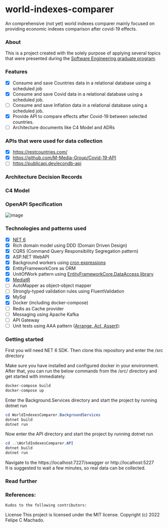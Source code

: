 # world-indexes-comparer
An comprehensive (not yet) world indexes comparer mainly focused on providing economic indexes comparison after covid-19 effects.

### About
This is a project created with the solely purpose of applying several topics that were presented during the [Software Engineering graduate program](https://www.unisinos.br/pos/especializacao/engenharia-de-software/hibrido/porto-alegre).

### Features

- [x] Consume and save Countries data in a relational database using a scheduled job
- [x] Consume and save Covid data in a relational database using a scheduled job.
- [ ] Consume and save Inflation data in a relational database using a scheduled job.
- [x] Provide API to compare effects after Covid-19 between selected countries.
- [ ] Architecture documents like C4 Model and ADRs

### APIs that were used for data collection

- [x] https://restcountries.com/
- [x] https://github.com/M-Media-Group/Covid-19-API
- [ ] https://publicapi.dev/econdb-api

### Architecture Decision Records

### C4 Model

### OpenAPI Specification

![image](https://user-images.githubusercontent.com/2963750/178127876-d632c805-d8e6-4610-91ed-71831cd9e2d6.png)

### Technologies and patterns used

- [x] [NET 6](https://docs.microsoft.com/pt-br/dotnet/core/whats-new/dotnet-6)
- [x] Rich domain model using DDD (Domain Driven Design)
- [x] CQRS (Command Query Responsibility Segregation pattern)
- [x] ASP.NET WebAPI
- [x] Background workers using [cron expressions](https://github.com/HangfireIO/Cronos)
- [x] EntityFrameworkCore as ORM
- [x] UnitOfWork pattern using [EntityFrameworkCore.DataAccess library](https://github.com/ffernandolima/ef-core-data-access/tree/ef-core-6)
- [x] [MediatR](https://github.com/jbogard/MediatR)
- [ ] AutoMapper as object-object mapper
- [ ] Strongly-typed validation rules using FluentValidation
- [x] MySql
- [x] Docker (including docker-compose)
- [ ] Redis as Cache provider
- [ ] Messaging using Apache Kafka
- [ ] API Gateway
- [ ] Unit tests using AAA pattern ([Arrange, Act, Assert](https://docs.microsoft.com/pt-br/visualstudio/test/unit-test-basics?view=vs-2022)): 

### Getting started

First you will need NET 6 SDK. Then clone this repository and enter the /src directory

Make sure you have installed and configured docker in your environment. 
After that, you can run the below commands from the /src/ directory and get started with immediately.

```powershell
docker-compose build
docker-compose up
```

Enter the Background.Services directory and start the project by running dotnet run 
```powershell
cd WorldIndexesComparer.BackgroundServices
dotnet build
dotnet run
```
Now enter the API directory and start the project by running dotnet run  
```powershell
cd ..\WorldIndexesComparer.API
dotnet build
dotnet run
```
Navigate to the https://localhost:7227/swagger or http://localhost:5227  
It is suggested to wait a few minutes, so real data can be collected.

### Read further

### References:
    
    Kudos to the following contributors:

License This project is licensed under the MIT license. Copyright (c) 2022 Felipe C Machado.

